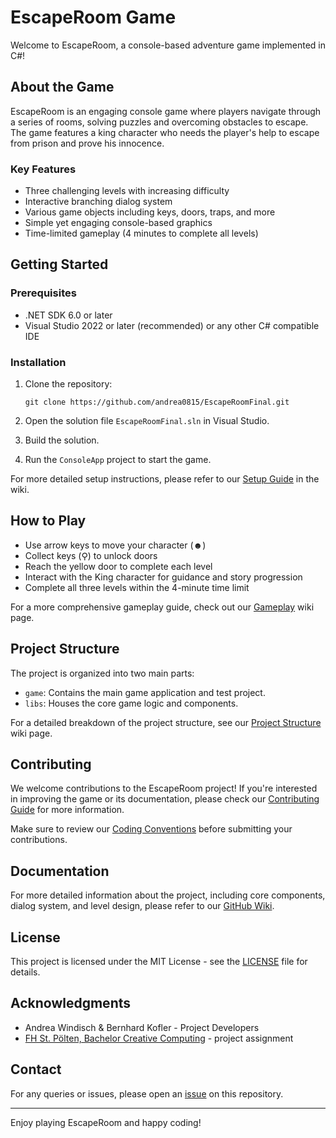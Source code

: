 # EscapeRoom Game

Welcome to EscapeRoom, a console-based adventure game implemented in C#!

## About the Game

EscapeRoom is an engaging console game where players navigate through a series of rooms, solving puzzles and overcoming obstacles to escape. The game features a king character who needs the player's help to escape from prison and prove his innocence.

### Key Features

- Three challenging levels with increasing difficulty
- Interactive branching dialog system
- Various game objects including keys, doors, traps, and more
- Simple yet engaging console-based graphics
- Time-limited gameplay (4 minutes to complete all levels)

## Getting Started

### Prerequisites

- .NET SDK 6.0 or later
- Visual Studio 2022 or later (recommended) or any other C# compatible IDE

### Installation

1. Clone the repository:

   ```zsh, bash
   git clone https://github.com/andrea0815/EscapeRoomFinal.git
   ```

2. Open the solution file `EscapeRoomFinal.sln` in Visual Studio.
3. Build the solution.
4. Run the `ConsoleApp` project to start the game.

For more detailed setup instructions, please refer to our [Setup Guide](https://github.com/andrea0815/EscapeRoomFinal/wiki/Setup) in the wiki.

## How to Play

- Use arrow keys to move your character (☻)
- Collect keys (⚲) to unlock doors
- Reach the yellow door to complete each level
- Interact with the King character for guidance and story progression
- Complete all three levels within the 4-minute time limit

For a more comprehensive gameplay guide, check out our [Gameplay](https://github.com/andrea0815/EscapeRoomFinal/wiki/Gameplay) wiki page.

## Project Structure

The project is organized into two main parts:

- `game`: Contains the main game application and test project.
- `libs`: Houses the core game logic and components.

For a detailed breakdown of the project structure, see our [Project Structure](https://github.com/andrea0815/EscapeRoomFinal/wiki/Project-Structure) wiki page.

## Contributing

We welcome contributions to the EscapeRoom project! If you're interested in improving the game or its documentation, please check our [Contributing Guide](https://github.com/andrea0815/EscapeRoomFinal/wiki/Contributing) for more information.

Make sure to review our [Coding Conventions](https://github.com/andrea0815/EscapeRoomFinal/wiki/Coding-Conventions) before submitting your contributions.

## Documentation

For more detailed information about the project, including core components, dialog system, and level design, please refer to our [GitHub Wiki](https://github.com/andrea0815/EscapeRoomFinal/wiki).

## License

This project is licensed under the MIT License - see the [LICENSE](LICENSE) file for details.

## Acknowledgments

- Andrea Windisch & Bernhard Kofler - Project Developers
- [FH St. Pölten, Bachelor Creative Computing]([https://www.bcc.a](https://www.fhstp.ac.at/en/academic-studies-continuing-education/media-digital-technologies/creative-computing)t) - project assignment

## Contact

For any queries or issues, please open an [issue](https://github.com/andrea0815/EscapeRoomFinal/issues) on this repository.

---

Enjoy playing EscapeRoom and happy coding!
